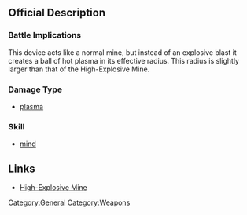 ## Official Description

### Battle Implications

This device acts like a normal mine, but instead of an explosive blast
it creates a ball of hot plasma in its effective radius. This radius is
slightly larger than that of the High-Explosive Mine.

### Damage Type

- [plasma](Damage/plasma "wikilink")

### Skill

- [mind](Skills/mind "wikilink")

## Links

- [High-Explosive Mine](Equipment/Misc/High-Explosive_Mine "wikilink")

[Category:General](Category:General "wikilink")
[Category:Weapons](Category:Weapons "wikilink")